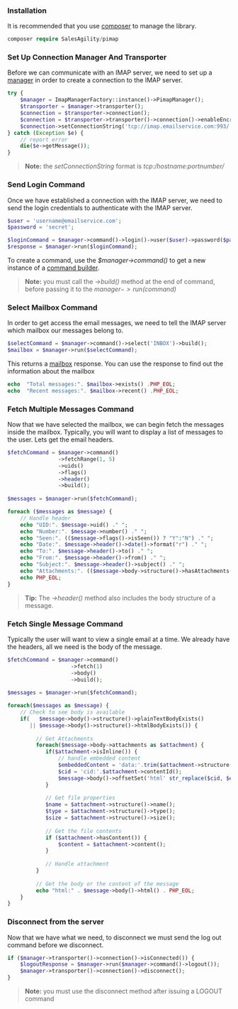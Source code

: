 ### Installation
It is recommended that you use [composer](https://getcomposer.org/) to manage the library.

```php
composer require SalesAgility/pimap
```

### Set Up Connection Manager And Transporter
Before we can communicate with an IMAP server, we need to set up a [manager](02_Managers.md) in order to create a connection to the IMAP server.

```php
try {
    $manager = ImapManagerFactory::instance()->PimapManager();
    $transporter = $manager->transporter();
    $connection = $transporter->connection();
    $connection = $transporter->transporter()->connection()->enableEncryption();
    $connection->setConnectionString('tcp://imap.emailservice.com:993/');
} catch (Exception $e) {
    // report error
    die($e->getMessage());
}
```

> **Note:** the _setConnectionString_ format is _tcp:/hostname:portnumber/_

### Send Login Command
Once we have established a connection with the IMAP server, we need to send the login credentials to authenticate with the IMAP server.

```php
$user = 'username@emailservice.com';
$password = 'secret';

$loginCommand = $manager->command()->login()->user($user)->password($pass)->build();
$response = $manager->run($loginCommand);
```

To create a command, use the _$manager->command()_ to get a new instance of a [command builder](03_Commands.md).

> **Note:** you must call the _->build()_ method at the end of command, before passing it to the _$manager->run($command)_

### Select Mailbox Command
In order to get access the email messages, we need to tell the IMAP server which mailbox our messages belong to.
```php
$selectCommand = $manager->command()->select('INBOX')->build();
$mailbox = $manager->run($selectCommand);
```

This returns a [mailbox](04_Responses.md) response. You can use the response to find out the information about the mailbox

```php
echo  "Total messages:". $mailbox->exists() .PHP_EOL;
echo  "Recent messages:". $mailbox->recent() .PHP_EOL;
```


### Fetch Multiple Messages Command
Now that we have selected the mailbox, we can begin fetch the messages inside the mailbox. Typically, you will want to display a list of messages to the user. Lets get the email headers.

```php
$fetchCommand = $manager->command()
                ->fetchRange(1, 5)
                ->uids()
                ->flags()
                ->header()
                ->build();
                
$messages = $manager->run($fetchCommand);

foreach ($messages as $message) {
    // Handle header
    echo "UID:". $message->uid() ." ";
    echo "Number:". $message->number() ." ";
    echo "Seen:". (($message->flags()->isSeen()) ? "Y":"N") ." ";
    echo "Date:". $message->header()->date()->format("r") ." ";
    echo "To:". $message->header()->to() ." ";
    echo "From:". $message->header()->from() ." ";
    echo "Subject:". $message->header()->subject() ." ";
    echo "Attachments:". (($message->body->structure()->hasAttachments()) ? "Y":"N") ." ";
    echo PHP_EOL;
}
```

> **Tip:** The _->header()_ method also includes the body structure of a message.

### Fetch Single Message Command
Typically the user will want to view a single email at a time. We already have the headers, all we need is the body of the message.

```php
$fetchCommand = $manager->command()
                    ->fetch(1)
                    ->body()
                    ->build();
                    
$messages = $manager->run($fetchCommand);

foreach($messages as $message) {
    // Check to see body is available
    if(   $message->body()->structure()->plainTextBodyExists()
       || $message->body()->structure()->htmlBodyExists()) {
         
         // Get Attachments
         foreach($message->body->attachments as $attachment) {
            if($attachment->isInline()) {
                // handle embedded content
                $embeddedContent = 'data:'.trim($attachment->structure()->type()).';base64,'.base64_encode($attachment->content());
                $cid = 'cid:'.$attachment->contentId();
                $message->body()->offsetSet('html' str_replace($cid, $encodedContent, $message->body()->html()));
            }
            
            // Get file properties
            $name = $attachment->structure()->name();
            $type = $attachment->structure()->type();
            $size = $attachment->structure()->size();
            
            // Get the file contents
            if ($attachment->hasContent()) {
                $content = $attachment->content();
            }
            
            // Handle attachment
         }
         
         // Get the body or the content of the message
         echo "html:" . $message->body()->html() . PHP_EOL;
    }
}
```

### Disconnect from the server
Now that we have what we need, to disconnect we must send the log out command before we disconnect.

```php
if ($manager->transporter()->connection()->isConnected()) {
    $logoutResponse = $manager->run($manager->command()->logout());
    $manager->transporter()->connection()->disconnect();
}
```

> **Note:** you must use the disconnect method after issuing a LOGOUT command

